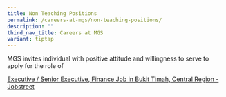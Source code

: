```yaml
---
title: Non Teaching Positions
permalink: /careers-at-mgs/non-teaching-positions/
description: ""
third_nav_title: Careers at MGS
variant: tiptap
---
```

<p>MGS invites individual with positive attitude and willingness to serve
to apply for the role of</p>
<p><a href="https://sg.jobstreet.com/job/81268795?ref=search-standalone&amp;type=standard&amp;origin=showNewTab#sol=12d218d412123b152256b9d8671d5485c6eac0cb" rel="noopener noreferrer nofollow" target="_blank">Executive / Senior Executive, Finance Job in Bukit Timah, Central Region - Jobstreet</a>
</p>